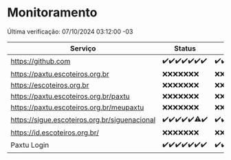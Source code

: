 # Monitoramento

Última verificação: 07/10/2024 03:12:00 -03

|Serviço|Status|Últimas 24h|
|---|---|---|
|https://github.com|<span title="2024-09-30: OK=23">✔️</span><span title="2024-10-01: OK=23">✔️</span><span title="2024-10-02: OK=23">✔️</span><span title="2024-10-03: OK=23">✔️</span><span title="2024-10-04: OK=23">✔️</span><span title="2024-10-05: OK=23">✔️</span><span title="2024-10-06: OK=6">✔️</span>|<span title="06/10/2024 04:08:00 -03 : 200">✔️</span><span title="06/10/2024 05:09:00 -03 : 200">✔️</span><span title="06/10/2024 06:08:00 -03 : 200">✔️</span><span title="06/10/2024 07:07:00 -03 : 200">✔️</span><span title="06/10/2024 08:06:00 -03 : 200">✔️</span><span title="06/10/2024 09:13:00 -03 : 200">✔️</span><span title="06/10/2024 10:13:00 -03 : 200">✔️</span><span title="06/10/2024 11:06:00 -03 : 200">✔️</span><span title="06/10/2024 12:07:00 -03 : 200">✔️</span><span title="06/10/2024 13:08:00 -03 : 200">✔️</span><span title="06/10/2024 14:07:00 -03 : 200">✔️</span><span title="06/10/2024 15:09:00 -03 : 200">✔️</span><span title="06/10/2024 16:04:00 -03 : 200">✔️</span><span title="06/10/2024 17:08:00 -03 : 200">✔️</span><span title="06/10/2024 18:06:00 -03 : 200">✔️</span><span title="06/10/2024 19:07:00 -03 : 200">✔️</span><span title="06/10/2024 20:07:00 -03 : 200">✔️</span><span title="06/10/2024 21:41:00 -03 : 200">✔️</span><span title="06/10/2024 23:13:00 -03 : 200">✔️</span><span title="07/10/2024 00:17:00 -03 : 200">✔️</span><span title="07/10/2024 01:10:00 -03 : 200">✔️</span><span title="07/10/2024 02:09:00 -03 : 200">✔️</span><span title="07/10/2024 03:12:00 -03 : 200">✔️</span>|
|https://paxtu.escoteiros.org.br|<span title="2024-09-30: Falhas=23">❌</span><span title="2024-10-01: Falhas=23">❌</span><span title="2024-10-02: Falhas=23">❌</span><span title="2024-10-03: Falhas=23">❌</span><span title="2024-10-04: Falhas=23">❌</span><span title="2024-10-05: Falhas=23">❌</span><span title="2024-10-06: Falhas=6">❌</span>|<span title="06/10/2024 04:08:00 -03 : 403">❌</span><span title="06/10/2024 05:09:00 -03 : 403">❌</span><span title="06/10/2024 06:08:00 -03 : 403">❌</span><span title="06/10/2024 07:07:00 -03 : 403">❌</span><span title="06/10/2024 08:06:00 -03 : 403">❌</span><span title="06/10/2024 09:13:00 -03 : 403">❌</span><span title="06/10/2024 10:13:00 -03 : 403">❌</span><span title="06/10/2024 11:06:00 -03 : 403">❌</span><span title="06/10/2024 12:07:00 -03 : 403">❌</span><span title="06/10/2024 13:08:00 -03 : 403">❌</span><span title="06/10/2024 14:07:00 -03 : 403">❌</span><span title="06/10/2024 15:09:00 -03 : 403">❌</span><span title="06/10/2024 16:04:00 -03 : 403">❌</span><span title="06/10/2024 17:08:00 -03 : 403">❌</span><span title="06/10/2024 18:06:00 -03 : 403">❌</span><span title="06/10/2024 19:07:00 -03 : 403">❌</span><span title="06/10/2024 20:07:00 -03 : 403">❌</span><span title="06/10/2024 21:41:00 -03 : 403">❌</span><span title="06/10/2024 23:13:00 -03 : 403">❌</span><span title="07/10/2024 00:17:00 -03 : 403">❌</span><span title="07/10/2024 01:10:00 -03 : 403">❌</span><span title="07/10/2024 02:09:00 -03 : 403">❌</span><span title="07/10/2024 03:12:00 -03 : 403">❌</span>|
|https://escoteiros.org.br|<span title="2024-09-30: Falhas=23">❌</span><span title="2024-10-01: Falhas=23">❌</span><span title="2024-10-02: Falhas=23">❌</span><span title="2024-10-03: Falhas=23">❌</span><span title="2024-10-04: Falhas=23">❌</span><span title="2024-10-05: Falhas=23">❌</span><span title="2024-10-06: Falhas=6">❌</span>|<span title="06/10/2024 04:08:00 -03 : 403">❌</span><span title="06/10/2024 05:09:00 -03 : 403">❌</span><span title="06/10/2024 06:08:00 -03 : 403">❌</span><span title="06/10/2024 07:07:00 -03 : 403">❌</span><span title="06/10/2024 08:06:00 -03 : 403">❌</span><span title="06/10/2024 09:13:00 -03 : 403">❌</span><span title="06/10/2024 10:13:00 -03 : 403">❌</span><span title="06/10/2024 11:06:00 -03 : 403">❌</span><span title="06/10/2024 12:07:00 -03 : 403">❌</span><span title="06/10/2024 13:08:00 -03 : 403">❌</span><span title="06/10/2024 14:07:00 -03 : 403">❌</span><span title="06/10/2024 15:09:00 -03 : 403">❌</span><span title="06/10/2024 16:04:00 -03 : 403">❌</span><span title="06/10/2024 17:08:00 -03 : 403">❌</span><span title="06/10/2024 18:06:00 -03 : 403">❌</span><span title="06/10/2024 19:07:00 -03 : 403">❌</span><span title="06/10/2024 20:07:00 -03 : 403">❌</span><span title="06/10/2024 21:41:00 -03 : 403">❌</span><span title="06/10/2024 23:13:00 -03 : 403">❌</span><span title="07/10/2024 00:17:00 -03 : 403">❌</span><span title="07/10/2024 01:10:00 -03 : 403">❌</span><span title="07/10/2024 02:09:00 -03 : 403">❌</span><span title="07/10/2024 03:12:00 -03 : 403">❌</span>|
|https://paxtu.escoteiros.org.br/paxtu|<span title="2024-09-30: Falhas=23">❌</span><span title="2024-10-01: Falhas=23">❌</span><span title="2024-10-02: Falhas=23">❌</span><span title="2024-10-03: Falhas=23">❌</span><span title="2024-10-04: Falhas=23">❌</span><span title="2024-10-05: Falhas=23">❌</span><span title="2024-10-06: Falhas=6">❌</span>|<span title="06/10/2024 04:08:00 -03 : 403">❌</span><span title="06/10/2024 05:09:00 -03 : 403">❌</span><span title="06/10/2024 06:08:00 -03 : 403">❌</span><span title="06/10/2024 07:07:00 -03 : 403">❌</span><span title="06/10/2024 08:06:00 -03 : 403">❌</span><span title="06/10/2024 09:13:00 -03 : 403">❌</span><span title="06/10/2024 10:13:00 -03 : 403">❌</span><span title="06/10/2024 11:06:00 -03 : 403">❌</span><span title="06/10/2024 12:07:00 -03 : 403">❌</span><span title="06/10/2024 13:08:00 -03 : 403">❌</span><span title="06/10/2024 14:07:00 -03 : 403">❌</span><span title="06/10/2024 15:09:00 -03 : 403">❌</span><span title="06/10/2024 16:04:00 -03 : 403">❌</span><span title="06/10/2024 17:08:00 -03 : 403">❌</span><span title="06/10/2024 18:06:00 -03 : 403">❌</span><span title="06/10/2024 19:07:00 -03 : 403">❌</span><span title="06/10/2024 20:07:00 -03 : 403">❌</span><span title="06/10/2024 21:41:00 -03 : 403">❌</span><span title="06/10/2024 23:13:00 -03 : 403">❌</span><span title="07/10/2024 00:17:00 -03 : 403">❌</span><span title="07/10/2024 01:10:00 -03 : 403">❌</span><span title="07/10/2024 02:09:00 -03 : 403">❌</span><span title="07/10/2024 03:12:00 -03 : 403">❌</span>|
|https://paxtu.escoteiros.org.br/meupaxtu|<span title="2024-09-30: Falhas=23">❌</span><span title="2024-10-01: Falhas=23">❌</span><span title="2024-10-02: Falhas=23">❌</span><span title="2024-10-03: Falhas=23">❌</span><span title="2024-10-04: Falhas=23">❌</span><span title="2024-10-05: Falhas=23">❌</span><span title="2024-10-06: Falhas=6">❌</span>|<span title="06/10/2024 04:08:00 -03 : 403">❌</span><span title="06/10/2024 05:09:00 -03 : 403">❌</span><span title="06/10/2024 06:08:00 -03 : 403">❌</span><span title="06/10/2024 07:07:00 -03 : 403">❌</span><span title="06/10/2024 08:06:00 -03 : 403">❌</span><span title="06/10/2024 09:13:00 -03 : 403">❌</span><span title="06/10/2024 10:13:00 -03 : 403">❌</span><span title="06/10/2024 11:06:00 -03 : 403">❌</span><span title="06/10/2024 12:07:00 -03 : 403">❌</span><span title="06/10/2024 13:08:00 -03 : 403">❌</span><span title="06/10/2024 14:07:00 -03 : 403">❌</span><span title="06/10/2024 15:09:00 -03 : 403">❌</span><span title="06/10/2024 16:04:00 -03 : 403">❌</span><span title="06/10/2024 17:08:00 -03 : 403">❌</span><span title="06/10/2024 18:06:00 -03 : 403">❌</span><span title="06/10/2024 19:07:00 -03 : 403">❌</span><span title="06/10/2024 20:07:00 -03 : 403">❌</span><span title="06/10/2024 21:41:00 -03 : 403">❌</span><span title="06/10/2024 23:13:00 -03 : 403">❌</span><span title="07/10/2024 00:17:00 -03 : 403">❌</span><span title="07/10/2024 01:10:00 -03 : 403">❌</span><span title="07/10/2024 02:09:00 -03 : 403">❌</span><span title="07/10/2024 03:12:00 -03 : 403">❌</span>|
|https://sigue.escoteiros.org.br/siguenacional|<span title="2024-09-30: OK=23">✔️</span><span title="2024-10-01: OK=23">✔️</span><span title="2024-10-02: OK=23">✔️</span><span title="2024-10-03: OK=23">✔️</span><span title="2024-10-04: OK=23">✔️</span><span title="2024-10-05: OK=22, Falhas=1">⚠️</span><span title="2024-10-06: OK=6">✔️</span>|<span title="06/10/2024 04:08:00 -03 : 200">✔️</span><span title="06/10/2024 05:09:00 -03 : 200">✔️</span><span title="06/10/2024 06:08:00 -03 : 200">✔️</span><span title="06/10/2024 07:07:00 -03 : 200">✔️</span><span title="06/10/2024 08:06:00 -03 : 200">✔️</span><span title="06/10/2024 09:13:00 -03 : 200">✔️</span><span title="06/10/2024 10:13:00 -03 : 200">✔️</span><span title="06/10/2024 11:06:00 -03 : 200">✔️</span><span title="06/10/2024 12:07:00 -03 : 200">✔️</span><span title="06/10/2024 13:08:00 -03 : 200">✔️</span><span title="06/10/2024 14:07:00 -03 : 200">✔️</span><span title="06/10/2024 15:09:00 -03 : 200">✔️</span><span title="06/10/2024 16:04:00 -03 : 200">✔️</span><span title="06/10/2024 17:08:00 -03 : 200">✔️</span><span title="06/10/2024 18:06:00 -03 : 200">✔️</span><span title="06/10/2024 19:07:00 -03 : 200">✔️</span><span title="06/10/2024 20:07:00 -03 : 200">✔️</span><span title="06/10/2024 21:41:00 -03 : 200">✔️</span><span title="06/10/2024 23:13:00 -03 : 200">✔️</span><span title="07/10/2024 00:17:00 -03 : 200">✔️</span><span title="07/10/2024 01:10:00 -03 : 200">✔️</span><span title="07/10/2024 02:09:00 -03 : 200">✔️</span><span title="07/10/2024 03:12:00 -03 : 200">✔️</span>|
|https://id.escoteiros.org.br/|<span title="2024-09-30: Falhas=23">❌</span><span title="2024-10-01: Falhas=23">❌</span><span title="2024-10-02: Falhas=23">❌</span><span title="2024-10-03: Falhas=23">❌</span><span title="2024-10-04: Falhas=23">❌</span><span title="2024-10-05: Falhas=23">❌</span><span title="2024-10-06: Falhas=6">❌</span>|<span title="06/10/2024 04:08:00 -03 : 403">❌</span><span title="06/10/2024 05:09:00 -03 : 403">❌</span><span title="06/10/2024 06:08:00 -03 : 403">❌</span><span title="06/10/2024 07:07:00 -03 : 403">❌</span><span title="06/10/2024 08:06:00 -03 : 403">❌</span><span title="06/10/2024 09:13:00 -03 : 403">❌</span><span title="06/10/2024 10:13:00 -03 : 403">❌</span><span title="06/10/2024 11:06:00 -03 : 403">❌</span><span title="06/10/2024 12:07:00 -03 : 403">❌</span><span title="06/10/2024 13:08:00 -03 : 403">❌</span><span title="06/10/2024 14:07:00 -03 : 403">❌</span><span title="06/10/2024 15:09:00 -03 : 403">❌</span><span title="06/10/2024 16:05:00 -03 : 403">❌</span><span title="06/10/2024 17:08:00 -03 : 403">❌</span><span title="06/10/2024 18:06:00 -03 : 403">❌</span><span title="06/10/2024 19:07:00 -03 : 403">❌</span><span title="06/10/2024 20:07:00 -03 : 403">❌</span><span title="06/10/2024 21:41:00 -03 : 403">❌</span><span title="06/10/2024 23:13:00 -03 : 403">❌</span><span title="07/10/2024 00:17:00 -03 : 403">❌</span><span title="07/10/2024 01:10:00 -03 : 403">❌</span><span title="07/10/2024 02:09:00 -03 : 403">❌</span><span title="07/10/2024 03:12:00 -03 : 403">❌</span>|
|Paxtu Login|<span title="2024-09-30: OK=23">✔️</span><span title="2024-10-01: OK=23">✔️</span><span title="2024-10-02: OK=23">✔️</span><span title="2024-10-03: OK=23">✔️</span><span title="2024-10-04: OK=23">✔️</span><span title="2024-10-05: OK=23">✔️</span><span title="2024-10-06: OK=6">✔️</span>|<span title="06/10/2024 04:08:00 -03 : 200">✔️</span><span title="06/10/2024 05:09:00 -03 : 200">✔️</span><span title="06/10/2024 06:08:00 -03 : 200">✔️</span><span title="06/10/2024 07:07:00 -03 : 200">✔️</span><span title="06/10/2024 08:06:00 -03 : 200">✔️</span><span title="06/10/2024 09:13:00 -03 : 200">✔️</span><span title="06/10/2024 10:13:00 -03 : 200">✔️</span><span title="06/10/2024 11:06:00 -03 : 200">✔️</span><span title="06/10/2024 12:07:00 -03 : 200">✔️</span><span title="06/10/2024 13:08:00 -03 : 200">✔️</span><span title="06/10/2024 14:07:00 -03 : 200">✔️</span><span title="06/10/2024 15:09:00 -03 : 200">✔️</span><span title="06/10/2024 16:05:00 -03 : 200">✔️</span><span title="06/10/2024 17:08:00 -03 : 200">✔️</span><span title="06/10/2024 18:06:00 -03 : 200">✔️</span><span title="06/10/2024 19:07:00 -03 : 200">✔️</span><span title="06/10/2024 20:07:00 -03 : 200">✔️</span><span title="06/10/2024 21:41:00 -03 : 200">✔️</span><span title="06/10/2024 23:13:00 -03 : 200">✔️</span><span title="07/10/2024 00:17:00 -03 : 200">✔️</span><span title="07/10/2024 01:10:00 -03 : 200">✔️</span><span title="07/10/2024 02:09:00 -03 : 200">✔️</span><span title="07/10/2024 03:12:00 -03 : 200">✔️</span>|
